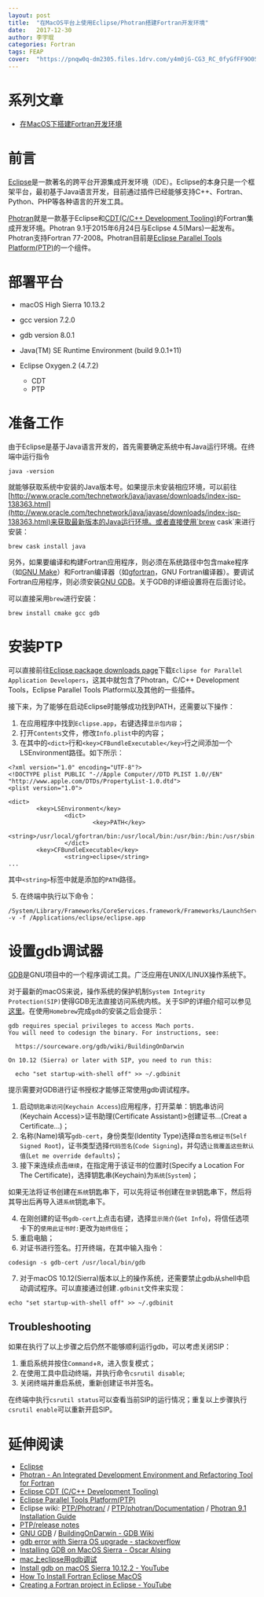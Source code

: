 ```yaml
---
layout: post
title:  "在MacOS平台上使用Eclipse/Photran搭建Fortran开发环境"
date:   2017-12-30
author: 李宇琨
categories: Fortran
tags: FEAP
cover:  "https://pnqw0q-dm2305.files.1drv.com/y4m0jG-CG3_RC_0fyGfFF9O0SzNsiL2XSMzQyLFdLcXXnuAAPWW7uwirx8cM_pVh09OCc4Z66Ug2TSm7QTUHtNBGJ3u89-AEVEF9anLU-f-LBWRihBjnI_Q2JI76fVEvpu2_kB72BfXeuBKPshY9gdJunSal0h6UdcIvsCh-qFHH1tb8SvFPyLBJMje_Q0xytHtlncfdP0DkjROFhRbtKnFtA?width=1687&height=809&cropmode=none"
---
```



# 系列文章

* [在MacOS下搭建Fortran开发环境](https://lyk6756.github.io/fortran/2017/08/04/Fortran_for_MacOS.html)


# 前言

[Eclipse](http://www.eclipse.org/)是一款著名的跨平台开源集成开发环境（IDE）。Eclipse的本身只是一个框架平台，最初基于Java语言开发，目前通过插件已经能够支持C++、Fortran、Python、PHP等各种语言的开发工具。

[Photran](http://www.eclipse.org/photran/)就是一款基于Eclipse和[CDT(C/C++ Development Tooling)](http://www.eclipse.org/cdt/)的Fortran集成开发环境。Photran 9.1于2015年6月24日与Eclipse 4.5(Mars)一起发布。Photran支持Fortran 77-2008。Photran目前是[Eclipse Parallel Tools Platform(PTP)](http://www.eclipse.org/ptp/)的一个组件。

# 部署平台

* macOS High Sierra 10.13.2

* gcc version 7.2.0
* gdb version 8.0.1

* Java(TM) SE Runtime Environment (build 9.0.1+11)

* Eclipse Oxygen.2 (4.7.2) 
	* CDT
	* PTP


# 准备工作

由于Eclipse是基于Java语言开发的，首先需要确定系统中有Java运行环境。在终端中运行指令

```
java -version
```

就能够获取系统中安装的Java版本号。如果提示未安装相应环境，可以前往[http://www.oracle.com/technetwork/java/javase/downloads/index-jsp-138363.html](http://www.oracle.com/technetwork/java/javase/downloads/index-jsp-138363.html)来获取最新版本的Java运行环境。或者直接使用`brew cask`来进行安装：

```
brew cask install java
```

另外，如果要编译和构建Fortran应用程序，则必须在系统路径中包含make程序（如[GNU Make](http://www.gnu.org/software/make/)）和Fortran编译器（如[gfortran](https://gcc.gnu.org/fortran/)，GNU Fortran编译器）。要调试Fortran应用程序，则必须安装[GNU GDB](http://www.gnu.org/software/gdb/)。关于GDB的详细设置将在后面讨论。

可以直接采用`brew`进行安装：

```
brew install cmake gcc gdb
```


# 安装PTP

可以直接前往[Eclipse package downloads page](http://www.eclipse.org/downloads/eclipse-packages/)下载`Eclipse for Parallel Application Developers`，这其中就包含了Photran，C/C++ Development Tools，Eclipse Parallel Tools Platform以及其他的一些插件。

接下来，为了能够在启动Eclipse时能够成功找到PATH，还需要以下操作：

1. 在应用程序中找到`Eclipse.app`，右键选择`显示包内容`；
2. 打开`Contents`文件，修改`Info.plist`中的内容；
3. 在其中的`<dict>`行和`<key>CFBundleExecutable</key>`行之间添加一个LSEnvironment路径。如下所示：

```
<?xml version="1.0" encoding="UTF-8"?>
<!DOCTYPE plist PUBLIC "-//Apple Computer//DTD PLIST 1.0//EN" "http://www.apple.com/DTDs/PropertyList-1.0.dtd">
<plist version="1.0">

<dict>
        <key>LSEnvironment</key>
                <dict>
                        <key>PATH</key>
                        <string>/usr/local/gfortran/bin:/usr/local/bin:/usr/bin:/bin:/usr/sbin:/sbin</string>
                </dict>
        <key>CFBundleExecutable</key>
                <string>eclipse</string>
...
```

其中`<string>`标签中就是添加的`PATH`路径。

5. 在终端中执行以下命令：

```
/System/Library/Frameworks/CoreServices.framework/Frameworks/LaunchServices.framework/Support/lsregister -v -f /Applications/eclipse/eclipse.app
```


# 设置gdb调试器

[GDB](http://www.gnu.org/software/gdb/)是GNU项目中的一个程序调试工具。广泛应用在UNIX/LINUX操作系统下。

对于最新的macOS来说，操作系统的保护机制`System Integrity Protection(SIP)`使得GDB无法直接访问系统内核。关于SIP的详细介绍可以参见[这里](https://developer.apple.com/library/content/documentation/Security/Conceptual/System_Integrity_Protection_Guide/ConfiguringSystemIntegrityProtection/ConfiguringSystemIntegrityProtection.html#//apple_ref/doc/uid/TP40016462-CH5-SW1)。在使用`Homebrew`完成`gdb`的安装之后会提示：

```
gdb requires special privileges to access Mach ports.
You will need to codesign the binary. For instructions, see:

  https://sourceware.org/gdb/wiki/BuildingOnDarwin

On 10.12 (Sierra) or later with SIP, you need to run this:

  echo "set startup-with-shell off" >> ~/.gdbinit
```

提示需要对GDB进行证书授权才能够正常使用gdb调试程序。

1. 启动`钥匙串访问`(`Keychain Access`)应用程序，打开菜单：钥匙串访问(Keychain Access)>证书助理(Certificate Assistant)>创建证书...(Creat a Certificate...)；
2. 名称(Name)填写`gdb-cert`，身份类型(Identity Type)选择`自签名根证书`(`Self Signed Root`)，证书类型选择`代码签名`(`Code Signing`)，并勾选`让我覆盖这些默认值`(`Let me override defaults`)；
3. 接下来连续点击`继续`，在指定用于该证书的位置时(Specify a Location For The Certificate)，选择钥匙串(Keychain)为`系统`(`System`)；

如果无法将证书创建在`系统`钥匙串下，可以先将证书创建在`登录`钥匙串下，然后将其导出后再导入进`系统`钥匙串下。

4. 在刚创建的证书`gdb-cert`上点击右键，选择`显示简介`(`Get Info`)，将信任选项卡下的`使用此证书时:`更改为`始终信任`；
5. 重启电脑；
6. 对证书进行签名。打开终端，在其中输入指令：

```
codesign -s gdb-cert /usr/local/bin/gdb
```

7. 对于macOS 10.12(Sierra)版本以上的操作系统，还需要禁止gdb从shell中启动调试程序。可以直接通过创建`.gdbinit`文件来实现：

```
echo "set startup-with-shell off" >> ~/.gdbinit
```

## Troubleshooting

如果在执行了以上步骤之后仍然不能够顺利运行gdb，可以考虑关闭SIP：

1. 重启系统并按住`Command`+`R`，进入恢复模式；
2. 在使用工具中启动终端，并执行命令`csrutil disable`;
3. 关闭终端并重启系统，重新创建证书并签名。

在终端中执行`csrutil status`可以查看当前SIP的运行情况；重复以上步骤执行`csrutil enable`可以重新开启SIP。


# 延伸阅读

* [Eclipse](http://www.eclipse.org/)
* [Photran - An Integrated Development Environment and Refactoring Tool for Fortran](http://www.eclipse.org/photran/)
* [Eclipse CDT (C/C++ Development Tooling)](http://www.eclipse.org/cdt/)
* [Eclipse Parallel Tools Platform(PTP)](http://www.eclipse.org/ptp/)
* Eclipse wiki: [PTP/Photran/](http://wiki.eclipse.org/PTP/Photran/) / [PTP/photran/Documentation](http://wiki.eclipse.org/PTP/photran/documentation) / [Photran 9.1 Installation Guide](http://wiki.eclipse.org/PTP/photran/documentation/photran9installation)
* [PTP/release notes](http://wiki.eclipse.org/PTP/release_notes)
* [GNU GDB](http://www.gnu.org/software/gdb/) / [BuildingOnDarwin - GDB Wiki](https://sourceware.org/gdb/wiki/BuildingOnDarwin)
* [gdb error with Sierra OS upgrade - stackoverflow](https://stackoverflow.com/questions/39794587/gdb-error-with-sierra-os-upgrade)
* [Installing GDB on MacOS Sierra - Oscar Alsing](https://www.oscaralsing.com/installing-gdb-on-macos-sierra/)
* [mac上eclipse用gdb调试](https://www.cnblogs.com/yinxiangpei/articles/3897701.html)
* [Install gdb on macOS Sierra 10.12.2 - YouTube](https://www.youtube.com/watch?v=AoDSUadbl-M)
* [How To Install Fortran Eclipse MacOS](https://www.youtube.com/watch?v=HakTEhU3Q9U)
* [Creating a Fortran project in Eclipse - YouTube](https://www.youtube.com/watch?v=IjjZjITwbXE)
